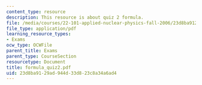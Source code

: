 ```yaml
---
content_type: resource
description: This resource is about quiz 2 formula.
file: /media/courses/22-101-applied-nuclear-physics-fall-2006/23d8ba9129ad944d33d823c8a34a6ad4_formula_quiz2.pdf
file_type: application/pdf
learning_resource_types:
- Exams
ocw_type: OCWFile
parent_title: Exams
parent_type: CourseSection
resourcetype: Document
title: formula_quiz2.pdf
uid: 23d8ba91-29ad-944d-33d8-23c8a34a6ad4
---
```

